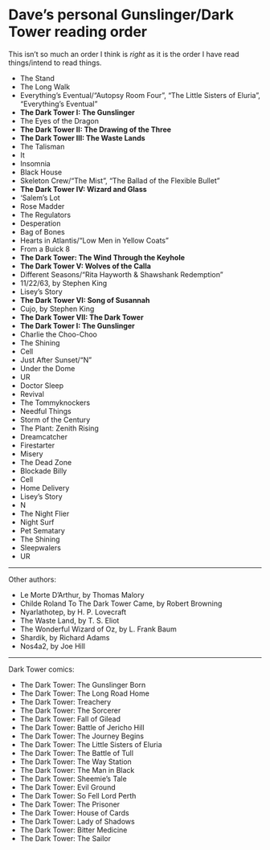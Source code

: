 # Dave’s personal Gunslinger/Dark Tower reading order

This isn’t so much an order I think is *right* as it is the order I have read things/intend to read things.

* The Stand
* The Long Walk
* Everything’s Eventual/“Autopsy Room Four”, “The Little Sisters of Eluria”, “Everything’s Eventual”
* **The Dark Tower I: The Gunslinger**
* The Eyes of the Dragon
* **The Dark Tower II: The Drawing of the Three**
* **The Dark Tower III: The Waste Lands**
* The Talisman
* It
* Insomnia
* Black House
* Skeleton Crew/“The Mist”, “The Ballad of the Flexible Bullet”
* **The Dark Tower IV: Wizard and Glass**
* ‘Salem’s Lot
* Rose Madder
* The Regulators
* Desperation
* Bag of Bones
* Hearts in Atlantis/“Low Men in Yellow Coats”
* From a Buick 8
* **The Dark Tower: The Wind Through the Keyhole**
* **The Dark Tower V: Wolves of the Calla**
* Different Seasons/“Rita Hayworth & Shawshank Redemption”
* 11/22/63, by Stephen King
* Lisey’s Story
* **The Dark Tower VI: Song of Susannah**
* Cujo, by Stephen King
* **The Dark Tower VII: The Dark Tower**
* **The Dark Tower I: The Gunslinger**
* Charlie the Choo-Choo
* The Shining
* Cell
* Just After Sunset/“N”
* Under the Dome
* UR
* Doctor Sleep
* Revival
* The Tommyknockers
* Needful Things
* Storm of the Century
* The Plant: Zenith Rising
* Dreamcatcher
* Firestarter
* Misery
* The Dead Zone
* Blockade Billy
* Cell
* Home Delivery
* Lisey’s Story
* N
* The Night Flier
* Night Surf
* Pet Sematary
* The Shining
* Sleepwalers
* UR

---

Other authors:

* Le Morte D’Arthur, by Thomas Malory
* Childe Roland To The Dark Tower Came, by Robert Browning
* Nyarlathotep, by H. P. Lovecraft
* The Waste Land, by T. S. Eliot
* The Wonderful Wizard of Oz, by L. Frank Baum
* Shardik, by Richard Adams
* Nos4a2, by Joe Hill

---

Dark Tower comics:

* The Dark Tower: The Gunslinger Born
* The Dark Tower: The Long Road Home
* The Dark Tower: Treachery
* The Dark Tower: The Sorcerer
* The Dark Tower: Fall of Gilead
* The Dark Tower: Battle of Jericho Hill
* The Dark Tower: The Journey Begins
* The Dark Tower: The Little Sisters of Eluria
* The Dark Tower: The Battle of Tull
* The Dark Tower: The Way Station
* The Dark Tower: The Man in Black
* The Dark Tower: Sheemie’s Tale
* The Dark Tower: Evil Ground
* The Dark Tower: So Fell Lord Perth
* The Dark Tower: The Prisoner
* The Dark Tower: House of Cards
* The Dark Tower: Lady of Shadows
* The Dark Tower: Bitter Medicine
* The Dark Tower: The Sailor

